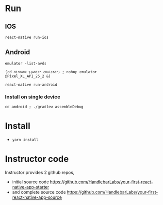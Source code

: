 # Run
## IOS 
<code>react-native run-ios</code>
## Android
 <code>emulator -list-avds</code>
 
 <code>(cd `dirname $(which emulator)` ; nohup emulator @Pixel_XL_API_25_2 &) </code>
  
 <code>react-native run-android</code>

### Install on single device
<code>cd android ; ./gradlew assembleDebug </code>
# Install
* <code>yarn install</code>

# Instructor code
Instructor provides 2 github repos,
* initial source code https://github.com/HandlebarLabs/your-first-react-native-app-starter
* and complete source code https://github.com/HandlebarLabs/your-first-react-native-app-source


